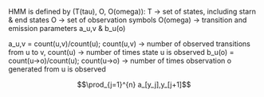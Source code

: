 HMM is defined by (T(tau), O, O(omega)):
  T -> set of states, including starn & end states
  O -> set of observation symbols
  O(omega) -> transition and emission parameters a_u,v & b_u(o)

a_u,v = count(u,v)/count(u); count(u,v) -> number of observed transitions from u to v, count(u) -> number of times state u is observed
b_u(o) = count(u->o)/count(u); count(u->o) -> number of times observation o generated from u is observed

$$\prod_{j=1}^{n} a_[y_j],y_[j+1]$$
